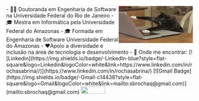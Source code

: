 <img align="right" height="100" width="200" src="https://github.com/sabrina-rocha/sabrina-rocha/blob/main/gatinho.gif">
- 👩‍🎓 Doutoranda em Engenharia de Software na Universidade Federal do Rio de Janeiro
- 🎓 Mestra em Informática pela Universidade Federal do Amazonas
- 🎓 Formada em Engenharia de Software Universidade Federal do Amazonas
- ❤️Apoio a diversidade e inclusão na área de tecnologia e desenvolvimento
- 📧 Onde me encontrar: [![Linkedin](https://img.shields.io/badge/-LinkedIn-blue?style=flat-square&logo=Linkedin&logoColor=white&link=https://www.linkedin.com/in/rochasabrina//)](https://www.linkedin.com/in/rochasabrina/)
[![Gmail Badge](https://img.shields.io/badge/-Gmail-c14438?style=flat-square&logo=Gmail&logoColor=white&link=mailto:sbrochaq@gmail.com)](mailto:sbrochaq@gmail.com) 
<a href="https://t.me/sabrinarocha0" target="_blank"><img  height="20" width="65" src="https://img.shields.io/badge/Telegram-2CA5E0?style=for-the-badge&logo=telegram&logoColor=white" target="_blank"></a>

